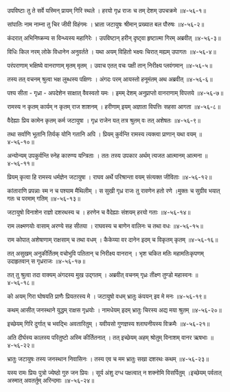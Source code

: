 उपविष्टाः तु ते सर्वे यस्मिन् प्रायम् गिरि स्थले ।
हरयो गृध्र राजः च तम् देशम् उपचक्रमे ॥४-५६-१॥

सांपातिः नाम नाम्ना तु चिर जीवी विहंगमः ।
भ्राता जटायुषः श्रीमान् प्रख्यात बल पौरुषः ॥४-५६-२॥

कंदरात् अभिनिष्क्रम्य स विन्ध्यस्य महागिरेः ।
उपविष्टान् हरीन् दृष्ट्वा हृष्टात्मा गिरम् अब्रवीत् ॥४-५६-३॥

विधिः किल नरम् लोके विधानेन अनुवर्तते ।
यथा अयम् विहितो भक्ष्यः चिरात् मह्यम् उपागतः ॥४-५६-४॥

परंपराणाम् भक्षिष्ये वानराणाम् मृतम् मृतम् ।
उवाच एतत् वचः पक्षी तान् निरीक्ष्य प्लवंगमान् ॥४-५६-५॥

तस्य तत् वचनम् श्रुत्वा भक्ष लुब्धस्य पक्षिणः ।
अंगदः परम् आयस्तो हनूमंतम् अथ अब्रवीत् ॥४-५६-६॥

पश्य सीता - गृध्रा - अपदेशेन साक्षात् वैवस्वतो यमः ।
इमम् देशम् अनुप्राप्तो वानराणाम् विपत्तये ॥४-५६-७॥

रामस्य न कृतम् कार्यम् न कृतम् राज शाशनम् ।
हरीणाम् इयम् अज्ञाता विपत्तिः सहसा आगता ॥४-५६-८॥

वैदेह्याः प्रिय कामेन कृतम् कर्म जटायुषा ।
गृध्र राजेन यत् तत्र श्रुतम् वः तत् अशेषतः ॥४-५६-९॥

तथा सर्वाणि भूतानि तिर्यक् योनि गतानि अपि ।
प्रियम् कुर्वन्ति रामस्य त्यक्त्वा प्राणान् यथा वयम् ॥४-५६-१०॥

अन्योन्यम् उपकुर्वन्ति स्नेह कारुण्य यन्त्रिताः ।
ततः तस्य उपकार अर्थम् त्यजत आत्मानम् आत्मना ॥४-५६-११॥

प्रियम् कृत्वा हि रामस्य धर्मज्ञेन जटायुषा ।
राघव अर्थे परिश्रान्ता वयम् संत्यक्त जीविताः ॥४-५६-१२॥

कांताराणि प्रपन्नाः स्म न च पश्याम मैथिलीम् ।
स सुखी गृध्र राजः तु रावणेन हतो रणे ।मुक्तः च सुग्रीव भयात् गतः च परमाम् गतिम् ॥४-५६-१३॥

जटायुषो विनाशेन राज्ञो दशरथस्य च ।
हरणेन च वैदेह्याः संशयम् हरयो गताः ॥४-५६-१४॥

राम लक्ष्मणयोः वासाम् अरण्ये सह सीतया ।
राघवस्य च बाणेन वालिनः च तथा वधः ॥४-५६-१५॥

राम कोपात् अशेषाणाम् राक्षसाम् च तथा वधम् ।
कैकेय्या वर दानेन इदम् च विकृतम् कृतम् ॥४-५६-१६॥

तत् असुखम् अनुकीर्तितम् वचोभुवि पतितान् च निरीक्ष्य वानरान् ।
भृश चकित मतिः महामतिःकृपणम् उदाहृतवान् स गृध्रराजः ॥४-५६-१७॥

तत् तु श्रुत्वा तदा वाक्यम् अंगदस्य मुख उद्गतम् ।
अब्रवीत् वचनम् गृध्रः तीक्ष्ण तुण्डो महास्वनः ॥४-५६-१८॥

को अयम् गिरा घोषयति प्राणैः प्रियतरस्य मे ।
जटायुषो वधम् भ्रातुः कंपयन् इव मे मनः ॥४-५६-१९॥

कथम् आसीत् जनस्थाने युद्धम् राक्षस गृध्रयोः ।
नामधेयम् इदम् भ्रातुः चिरस्य अद्य मया श्रुतम् ॥४-५६-२०॥

इच्छेयम् गिरि दुर्गात् च भवद्भिः अवतारितुम् ।
यवीयसो गुणज्ञस्य श्लाघनीयस्य विक्रमैः ॥४-५६-२१॥

अति दीर्घस्य कालस्य परितुष्टो अस्मि कीर्तितनात् ।
तत् इच्छेयम् अहम् श्रोतुम् विनाशम् वानर ऋषभाः ॥४-५६-२२॥

भ्रातुः जटायुषः तस्य जनस्थान निवासिनः ।
तस्य एव च मम भ्रातुः सखा दशरथः कथम् ॥४-५६-२३॥

यस्य रामः प्रियः पुत्रो ज्येष्ठो गुरु जन प्रियः ।
सूर्य अंशु दग्ध पक्षत्वात् न शक्नोमि विसर्पितुम् ।इच्छेयम् पर्वतात् अस्मात् अवतर्तुम् अरिन्दमाः ॥४-५६-२४॥

